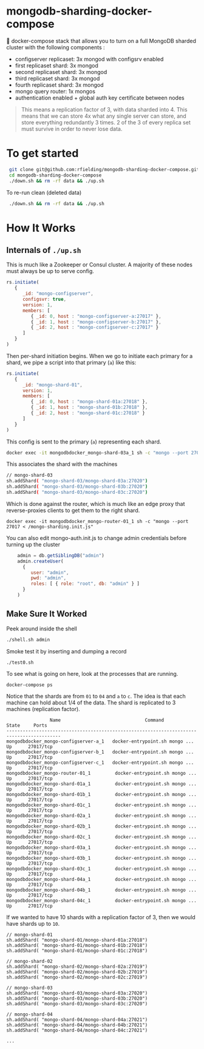 # mongodb-sharding-docker-compose

:whale: docker-compose stack that allows you to turn on a full MongoDB sharded cluster with the following components :

 * configserver replicaset: 3x mongod with configsrv enabled 
 * first replicaset shard: 3x mongod 
 * second replicaset shard: 3x mongod
 * third replicaset shard: 3x mongod
 * fourth replicaset shard: 3x mongod
 * mongo query router: 1x mongos
 * authentication enabled + global auth key certificate between nodes

> This means a replication factor of 3, with data sharded into 4.  This means that we can store 4x what any single server can store, and store everything redundantly 3 times.  2 of the 3 of every replica set must survive in order to never lose data.

# To get started

```bash
 git clone git@github.com:rfielding/mongodb-sharding-docker-compose.git
 cd mongodb-sharding-docker-compose
 ./down.sh && rm -rf data && ./up.sh 
```

To re-run clean (deleted data)

```bash
 ./down.sh && rm -rf data && ./up.sh 
```

# How It Works

## Internals of `./up.sh`

This is much like a Zookeeper or Consul cluster.  A majority of these nodes must always be up to serve config.

```javascript
rs.initiate(
   {
      _id: "mongo-configserver",
      configsvr: true,
      version: 1,
      members: [
         { _id: 0, host : "mongo-configserver-a:27017" },
         { _id: 1, host : "mongo-configserver-b:27017" },
         { _id: 2, host : "mongo-configserver-c:27017" }
      ]
   }
)
```


Then per-shard initiation begins.  When we go to initiate each primary for a shard, we pipe a script into that primary (`a`) like this:

```javascript
rs.initiate(
   {
      _id: "mongo-shard-01",
      version: 1,
      members: [
         { _id: 0, host : "mongo-shard-01a:27018" },
         { _id: 1, host : "mongo-shard-01b:27018" },
         { _id: 2, host : "mongo-shard-01c:27018" }
      ]
   }
)
```

This config is sent to the primary (`a`) representing each shard.

```bash
docker exec -it mongodbdocker_mongo-shard-03a_1 sh -c "mongo --port 27020 < /mongo-shard-03.init.js"
```

This associates the shard with the machines

```bash
// mongo-shard-03
sh.addShard( "mongo-shard-03/mongo-shard-03a:27020")
sh.addShard( "mongo-shard-03/mongo-shard-03b:27020")
sh.addShard( "mongo-shard-03/mongo-shard-03c:27020")
```

Which is done against the router, which is much like an edge proxy that reverse-proxies clients to get them to the right shard.

```
docker exec -it mongodbdocker_mongo-router-01_1 sh -c "mongo --port 27017 < /mongo-sharding.init.js"
```


You can also edit mongo-auth.init.js to change admin credentials before turning up the cluster

```javascript
    admin = db.getSiblingDB("admin")
    admin.createUser(
      {
         user: "admin",
         pwd: "admin",
         roles: [ { role: "root", db: "admin" } ] 
      }
    )
```

## Make Sure It Worked

Peek around inside the shell

```bash
./shell.sh admin
```

Smoke test it by inserting and dumping a record

```bash
./test0.sh
```  

To see what is going on here, look at the processes that are running.

```
docker-compose ps
```

Notice that the shards are from `01` to `04` and `a` to `c`.  The idea is that each machine
can hold about 1/4 of the data.  The shard is replicated to 3 machines (replication factor).

```
                Name                               Command               State     Ports  
------------------------------------------------------------------------------------------
mongodbdocker_mongo-configserver-a_1   docker-entrypoint.sh mongo ...   Up      27017/tcp
mongodbdocker_mongo-configserver-b_1   docker-entrypoint.sh mongo ...   Up      27017/tcp
mongodbdocker_mongo-configserver-c_1   docker-entrypoint.sh mongo ...   Up      27017/tcp
mongodbdocker_mongo-router-01_1         docker-entrypoint.sh mongo ...   Up      27017/tcp
mongodbdocker_mongo-shard-01a_1         docker-entrypoint.sh mongo ...   Up      27017/tcp
mongodbdocker_mongo-shard-01b_1         docker-entrypoint.sh mongo ...   Up      27017/tcp
mongodbdocker_mongo-shard-01c_1         docker-entrypoint.sh mongo ...   Up      27017/tcp
mongodbdocker_mongo-shard-02a_1         docker-entrypoint.sh mongo ...   Up      27017/tcp
mongodbdocker_mongo-shard-02b_1         docker-entrypoint.sh mongo ...   Up      27017/tcp
mongodbdocker_mongo-shard-02c_1         docker-entrypoint.sh mongo ...   Up      27017/tcp
mongodbdocker_mongo-shard-03a_1         docker-entrypoint.sh mongo ...   Up      27017/tcp
mongodbdocker_mongo-shard-03b_1         docker-entrypoint.sh mongo ...   Up      27017/tcp
mongodbdocker_mongo-shard-03c_1         docker-entrypoint.sh mongo ...   Up      27017/tcp
mongodbdocker_mongo-shard-04a_1         docker-entrypoint.sh mongo ...   Up      27017/tcp
mongodbdocker_mongo-shard-04b_1         docker-entrypoint.sh mongo ...   Up      27017/tcp
mongodbdocker_mongo-shard-04c_1         docker-entrypoint.sh mongo ...   Up      27017/tcp
```

If we wanted to have 10 shards with a replication factor of 3, then we would have shards up to `10`.

```
// mongo-shard-01
sh.addShard( "mongo-shard-01/mongo-shard-01a:27018")
sh.addShard( "mongo-shard-01/mongo-shard-01b:27018")
sh.addShard( "mongo-shard-01/mongo-shard-01c:27018")

// mongo-shard-02
sh.addShard( "mongo-shard-02/mongo-shard-02a:27019")
sh.addShard( "mongo-shard-02/mongo-shard-02b:27019")
sh.addShard( "mongo-shard-02/mongo-shard-02c:27019")

// mongo-shard-03
sh.addShard( "mongo-shard-03/mongo-shard-03a:27020")
sh.addShard( "mongo-shard-03/mongo-shard-03b:27020")
sh.addShard( "mongo-shard-03/mongo-shard-03c:27020")

// mongo-shard-04
sh.addShard( "mongo-shard-04/mongo-shard-04a:27021")
sh.addShard( "mongo-shard-04/mongo-shard-04b:27021")
sh.addShard( "mongo-shard-04/mongo-shard-04c:27021")

...
```
